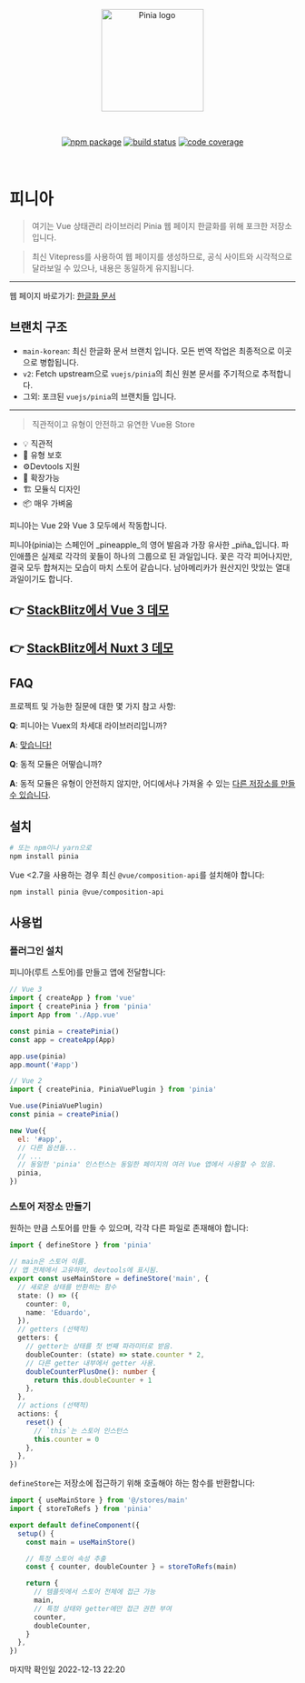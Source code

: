 <p align="center">
  <a href="https://pinia.vuejs.kr" target="_blank" rel="noopener noreferrer">
    <img width="180" src="https://pinia.vuejs.org/logo.svg" alt="Pinia logo">
  </a>
</p>
<br/>
<p align="center">
  <a href="https://npmjs.com/package/pinia"><img src="https://badgen.net/npm/v/pinia" alt="npm package"></a>
  <a href="https://github.com/vuejs/pinia/actions/workflows/test.yml?query=branch%3Av2"><img src="https://github.com/vuejs/pinia/workflows/test/badge.svg?branch=v2" alt="build status"></a>
  <a href="https://codecov.io/github/vuejs/pinia"><img src="https://badgen.net/codecov/c/github/vuejs/pinia/v2" alt="code coverage"></a>
</p>
<br/>

# 피니아

> 여기는 Vue 상태관리 라이브러리 Pinia 웹 페이지 한글화를 위해 포크한 저장소 입니다.

> 최신 Vitepress를 사용하여 웹 페이지를 생성하므로,
공식 사이트와 시각적으로 달라보일 수 있으나,
내용은 동일하게 유지됩니다.

---

웹 페이지 바로가기: [한글화 문서](https://pinia.vuejs.kr/)

## 브랜치 구조

- `main-korean`: 최신 한글화 문서 브랜치 입니다. 모든 번역 작업은 최종적으로 이곳으로 병합됩니다.
- `v2`: Fetch upstream으로 `vuejs/pinia`의 최신 원본 문서를 주기적으로 추적합니다.
- 그외: 포크된 `vuejs/pinia`의 브랜치들 입니다.

---

> 직관적이고 유형이 안전하고 유연한 Vue용 Store

- 💡 직관적
- 🔑 유형 보호
- ⚙️Devtools 지원
- 🔌 확장가능
- 🏗 모듈식 디자인
- 📦 매우 가벼움

피니아는 Vue 2와 Vue 3 모두에서 작동합니다.

피니아(pinia)는 스페인어 _pineapple_의 영어 발음과 가장 유사한 _piña_입니다.
파인애플은 실제로 각각의 꽃들이 하나의 그룹으로 된 과일입니다.
꽃은 각각 피어나지만, 결국 모두 합쳐지는 모습이 마치 스토어 같습니다.
남아메리카가 원산지인 맛있는 열대 과일이기도 합니다.

## 👉 [StackBlitz에서 Vue 3 데모](https://stackblitz.com/github/piniajs/example-vue-3-vite)

## 👉 [StackBlitz에서 Nuxt 3 데모](https://stackblitz.com/github/piniajs/example-nuxt-3)

## FAQ

프로젝트 및 가능한 질문에 대한 몇 가지 참고 사항:

**Q**: 피니아는 Vuex의 차세대 라이브러리입니까?

**A**: [맞습니다!](https://vuejs.kr/guide/scaling-up/state-management.html#pinia)

**Q**: 동적 모듈은 어떻습니까?

**A**: 동적 모듈은 유형이 안전하지 않지만, 어디에서나 가져올 수 있는 [다른 저장소를 만들 수 있습니다](https://pinia.vuejs.kr/guide/cookbook/composing-stores.html).

## 설치

```bash
# 또는 npm이나 yarn으로
npm install pinia
```

Vue <2.7을 사용하는 경우 최신 `@vue/composition-api`를 설치해야 합니다:

```bash
npm install pinia @vue/composition-api
```

## 사용법

### 플러그인 설치

피니아(루트 스토어)를 만들고 앱에 전달합니다:

```js
// Vue 3
import { createApp } from 'vue'
import { createPinia } from 'pinia'
import App from './App.vue'

const pinia = createPinia()
const app = createApp(App)

app.use(pinia)
app.mount('#app')
```

```js
// Vue 2
import { createPinia, PiniaVuePlugin } from 'pinia'

Vue.use(PiniaVuePlugin)
const pinia = createPinia()

new Vue({
  el: '#app',
  // 다른 옵션들...
  // ...
  // 동일한 'pinia' 인스턴스는 동일한 페이지의 여러 Vue 앱에서 사용할 수 있음.
  pinia,
})
```

### 스토어 저장소 만들기

원하는 만큼 스토어를 만들 수 있으며, 각각 다른 파일로 존재해야 합니다:

```ts
import { defineStore } from 'pinia'

// main은 스토어 이름.
// 앱 전체에서 고유하며, devtools에 표시됨.
export const useMainStore = defineStore('main', {
  // 새로운 상태를 반환하는 함수
  state: () => ({
    counter: 0,
    name: 'Eduardo',
  }),
  // getters (선택적)
  getters: {
    // getter는 상태를 첫 번째 파라미터로 받음.
    doubleCounter: (state) => state.counter * 2,
    // 다른 getter 내부에서 getter 사용.
    doubleCounterPlusOne(): number {
      return this.doubleCounter + 1
    },
  },
  // actions (선택적)
  actions: {
    reset() {
      // `this`는 스토어 인스턴스
      this.counter = 0
    },
  },
})
```

`defineStore`는 저장소에 접근하기 위해 호출해야 하는 함수를 반환합니다:

```ts
import { useMainStore } from '@/stores/main'
import { storeToRefs } from 'pinia'

export default defineComponent({
  setup() {
    const main = useMainStore()

    // 특정 스토어 속성 추출
    const { counter, doubleCounter } = storeToRefs(main)

    return {
      // 템플릿에서 스토어 전체에 접근 가능
      main,
      // 특정 상태와 getter에만 접근 권한 부여
      counter,
      doubleCounter,
    }
  },
})
```

마지막 확인일 2022-12-13 22:20